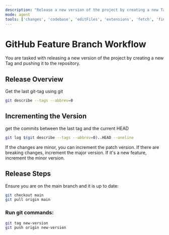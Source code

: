 ```yaml
---
description: "Release a new version of the project by creating a new Tag and pushing it to the repository."
mode: agent
tools: ['changes', 'codebase', 'editFiles', 'extensions', 'fetch', 'findTestFiles', 'githubRepo', 'new', 'openSimpleBrowser', 'problems', 'readCellOutput', 'runCommands', 'runNotebooks', 'runTasks', 'runTests', 'search', 'searchResults', 'terminalLastCommand', 'terminalSelection', 'testFailure', 'updateUserPreferences', 'usages', 'vscodeAPI', 'github', 'create_pull_request', 'get_job_logs', 'get_pull_request', 'get_pull_request_comments', 'get_pull_request_diff', 'get_pull_request_status', 'get_workflow_run', 'get_workflow_run_logs', 'list_pull_requests', 'list_workflow_runs', 'rerun_failed_jobs', 'rerun_workflow_run', 'run_workflow', 'search_code', 'update_issue', 'update_pull_request', 'update_pull_request_branch']
---
```


# GitHub Feature Branch Workflow

You are tasked with releasing a new version of the project by creating a new Tag and pushing it to the repository.

## Release Overview

Get the last git-tag using git
```bash
git describe --tags --abbrev=0
```

## Incrementing the Version

get the commits between the last tag and the current HEAD
```bash
git log $(git describe --tags --abbrev=0)..HEAD --oneline
```

If the changes are minor, you can increment the patch version. If there are breaking changes, increment the major version. If it's a new feature, increment the minor version.

## Release Steps

Ensure you are on the main branch and it is up to date:
```bash
git checkout main
git pull origin main
```

### Run git commands:

```bash
git tag new-version
git push origin new-version
```